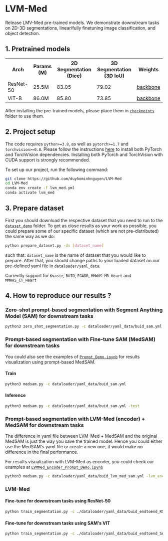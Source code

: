 # LVM-Med
Release LMV-Med pre-trained models. We demonstrate downstream tasks on 2D-3D segmentations, linear/fully finetuning image classification, and object detection.  

## 1. Pretrained models
<table>
  <tr>
    <th>Arch</th>
    <th>Params (M)</th>
    <th> 2D Segmentation (Dice) </th>
    <th> 3D Segmentation (3D IoU) </th>
    <th>Weights</th>
  </tr>
  <tr>
    <td>ResNet-50</td>
    <td>25.5M</td>
    <td>83.05</td>
    <td>79.02</td>
    <td> <a href="https://drive.google.com/file/d/11Uamq4bT_AbTf8sigIctIAnQJN4EethW/view?usp=sharing">backbone</a> </td>
  </tr>
  <tr>
    <td>ViT-B</td>
    <td>86.0M</td>
    <td>85.80</td>
    <td>73.85</td>
    <td> <a href="https://drive.google.com/file/d/14bX8wdw-c3VUw3XPAtFMB-wFE03q0eCi/view?usp=sharing">backbone</a> </td>
  </tr>
</table>

After installing the pre-trained models, please place them in [`checkpoints`](/checkpoints/) folder to use them. 


## 2. Project setup

The code requires `python>=3.8`, as well as `pytorch>=1.7` and `torchvision>=0.8`. Please follow the instructions [here](https://pytorch.org/get-started/locally/) to install both PyTorch and TorchVision dependencies. Installing both PyTorch and TorchVision with CUDA support is strongly recommended.

To set up our project, run the following command:

```bash
git clone https://github.com/duyhominhnguyen/LVM-Med
cd LVM-Med
conda env create -f lvm_med.yml
conda activate lvm_med
```

## 3. Prepare dataset
First you should download the respective dataset that you need to run to the [`dataset_demo`](/dataset_demo/) folder. To get as close results as your work as possible, you could prepare some of our specific dataset (which are not pre-distributed) the same way as we do:
```bash
python prepare_dataset.py -ds [dataset_name]
```
such that: `dataset_name` is the name of dataset that you would like to prepare. After that, you should change paths to your loaded dataset on our pre-defined yaml file in [`dataloader/yaml_data`](/dataloader/yaml_data/).

Currently support for `Kvasir`, `BUID`, `FGADR`, `MMWHS_MR_Heart` and `MMWHS_CT_Heart`

## 4. How to reproduce our results ?

### Zero-shot prompt-based segmentation with Segment Anything Model (SAM) for downstream tasks
```bash
python3 zero_shot_segmentation.py -c dataloader/yaml_data/buid_sam.yml
```

### Prompt-based segmentation with Fine-tune SAM (MedSAM) for downstream tasks
You could also see the examples of [`Prompt_Demo.ipynb`](/notebook/Prompt_Demo.ipynb) for results visualization using prompt-based MedSAM.
#### Train
```bash
python3 medsam.py -c dataloader/yaml_data/buid_sam.yml 
```
#### Inference
```bash
python3 medsam.py -c dataloader/yaml_data/buid_sam.yml -test
```

### Prompt-based segmentation with LVM-Med (encoder) + MedSAM for downstream tasks
The difference in yaml file between LVM-Med + MedSAM and the original MedSAM is just the way you save the trained model. Hence you could either use the MedSAM's yaml file or create a new one, it would make no difference in the final performance.     

For results visualization with LVM-Med as encoder, you could check our examples at [`LVMMed_Encoder_Prompt_Demo.ipynb`](/notebook/LVMMed_Encoder_Prompt_Demo.ipynb)

```bash
python3 medsam.py -c dataloader/yaml_data/buid_lvm_med_sam.yml -lvm_encoder workdir/pretrained/vit_b_largescale_dim256.pth
```

### LVM-Med 
#### Fine-tune for downstream tasks using ResNet-50
```bash
python train_segmentation.py -c ./dataloader/yaml_data/buid_endtoend_R50.yml
```
#### Fine-tune for downstream tasks using SAM's VIT
```bash
python train_segmentation.py -c ./dataloader/yaml_data/buid_endtoend_SAM_VIT.yml
```
